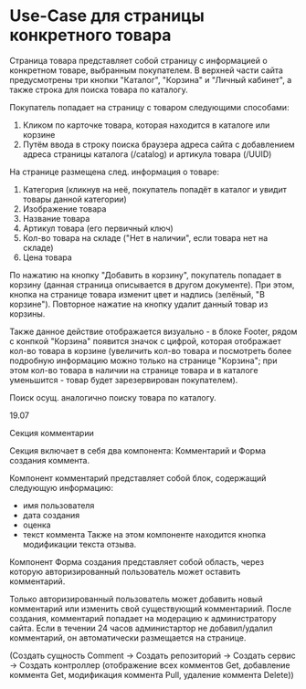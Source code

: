 # Use-Case для страницы конкретного товара

Страница товара представляет собой страницу с информацией о конкретном товаре, выбранным покупателем. В верхней части сайта предусмотрены три кнопки "Каталог", "Корзина" и "Личный кабинет", а также строка для поиска товара по каталогу.

Покупатель попадает на страницу с товаром следующими способами:
1. Кликом по карточке товара, которая находится в каталоге или корзине
2. Путём ввода в строку поиска браузера адреса сайта с добавлением адреса страницы каталога (/catalog) и артикула товара (/UUID)

На странице размещена след. информация о товаре:
1. Категория (кликнув на неё, покупатель попадёт в каталог и увидит товары данной категории)
2. Изображение товара
3. Название товара
4. Артикул товара (его первичный ключ)
4. Кол-во товара на складе ("Нет в наличии", если товара нет на складе)
5. Цена товара

По нажатию на кнопку "Добавить в корзину", покупатель попадает в корзину (данная страница описывается в другом документе). При этом, кнопка на странице товара изменит цвет и надпись (зелёный, "В корзине"). Повторное нажатие на кнопку удалит данный товар из корзины.

Также данное действие отображается визуально - в блоке Footer, рядом с конпкой "Корзина" появится значок с цифрой, которая отображает кол-во товара в корзине (увеличить кол-во товара и посмотреть более подробную информацию можно только на странице "Корзина"; при этом кол-во товара в наличии на странице товара и в каталоге уменьшится - товар будет зарезервирован покупателем).

Поиск осущ. аналогично поиску товара по каталогу.

19.07

Секция комментарии

Секция включает в себя два компонента: Комментарий и Форма создания коммента.

Компонент комментарий представляет собой блок, содержащий следующую информацию:
- имя пользователя
- дата создания
- оценка
- текст коммента
Также на этом компоненте находится кнопка модификации текста отзыва.

Компонент Форма создания представляет собой область, через которую авторизированный пользователь может оставить комментарий.

Только авторизированный пользователь может добавить новый комментарий или изменить свой существующий комментариий. После создания, комментарий попадает на модерацию к администратору сайта. Если в течении 24 часов администартор не добавил/удалил комментарий, он автоматически размещается на странице. 

(Создать сущность Comment -> Создать репозиторий -> Создать сервис -> Создать контроллер (отображение всех комментов Get, добавление коммента Get, модификация коммента Pull, удаление коммента Delete))



